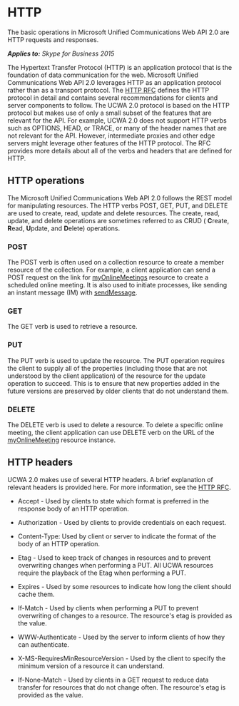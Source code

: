 
# HTTP
The basic operations in Microsoft Unified Communications Web API 2.0 are HTTP requests and responses.


 _**Applies to:** Skype for Business 2015_

The Hypertext Transfer Protocol (HTTP) is an application protocol that is the foundation of data communication for the web. Microsoft Unified Communications Web API 2.0 leverages HTTP as an application protocol rather than as a transport protocol. The [HTTP RFC](http://www.w3.org/Protocols/rfc2616/rfc2616.mdl) defines the HTTP protocol in detail and contains several recommendations for clients and server components to follow. The UCWA 2.0 protocol is based on the HTTP protocol but makes use of only a small subset of the features that are relevant for the API. For example, UCWA 2.0 does not support HTTP verbs such as OPTIONS, HEAD, or TRACE, or many of the header names that are not relevant for the API. However, intermediate proxies and other edge servers might leverage other features of the HTTP protocol. The RFC provides more details about all of the verbs and headers that are defined for HTTP.


## HTTP operations

The Microsoft Unified Communications Web API 2.0 follows the REST model for manipulating resources. The HTTP verbs POST, GET, PUT, and DELETE are used to create, read, update and delete resources. The create, read, update, and delete operations are sometimes referred to as CRUD ( **C**reate, **R**ead, **U**pdate, and **D**elete) operations.


### POST

The POST verb is often used on a collection resource to create a member resource of the collection. For example, a client application can send a POST request on the link for [myOnlineMeetings](myOnlineMeetings_ref.md) resource to create a scheduled online meeting. It is also used to initiate processes, like sending an instant message (IM) with [sendMessage](sendMessage_ref.md).


### GET

The GET verb is used to retrieve a resource.


### PUT

The PUT verb is used to update the resource. The PUT operation requires the client to supply all of the properties (including those that are not understood by the client application) of the resource for the update operation to succeed. This is to ensure that new properties added in the future versions are preserved by older clients that do not understand them.


### DELETE

The DELETE verb is used to delete a resource. To delete a specific online meeting, the client application can use DELETE verb on the URL of the [myOnlineMeeting](myOnlineMeeting_ref.md) resource instance.


## HTTP headers

UCWA 2.0 makes use of several HTTP headers. A brief explanation of relevant headers is provided here. For more information, see the [HTTP RFC](http://www.w3.org/Protocols/rfc2616/rfc2616.mdl).


- Accept - Used by clients to state which format is preferred in the response body of an HTTP operation.
 
- Authorization - Used by clients to provide credentials on each request.
 
- Content-Type: Used by client or server to indicate the format of the body of an HTTP operation.
 
- Etag - Used to keep track of changes in resources and to prevent overwriting changes when performing a PUT. All UCWA resources require the playback of the Etag when performing a PUT. 
 
- Expires - Used by some resources to indicate how long the client should cache them.
 
- If-Match - Used by clients when performing a PUT to prevent overwriting of changes to a resource. The resource's etag is provided as the value.
 
- WWW-Authenticate - Used by the server to inform clients of how they can authenticate. 
 
- X-MS-RequiresMinResourceVersion - Used by the client to specify the minimum version of a resource it can understand.
 
- If-None-Match - Used by clients in a GET request to reduce data transfer for resources that do not change often. The resource's etag is provided as the value.
 
